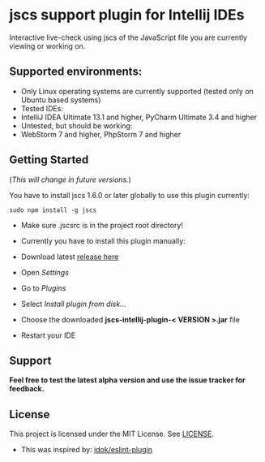 # jscs support plugin for Intellij IDEs
Interactive live-check using jscs of the JavaScript file you are currently viewing or working on.
## Supported environments:
* Only Linux operating systems are currently supported (tested only on Ubuntu based systems)
* Tested IDEs:
 * IntelliJ IDEA Ultimate 13.1 and higher, PyCharm Ultimate 3.4 and higher
* Untested, but should be working:
 * WebStorm 7 and higher, PhpStorm 7 and higher


## Getting Started

(_This will change in future versions._)

You have to install jscs 1.6.0 or later globally to use this plugin currently:

```sudo npm install -g jscs```

* Make sure .jscsrc is in the project root directory!

* Currently you have to install this plugin manually: 

 * Download latest [release here](https://github.com/Pharb/jscs-intellij-plugin/releases)
 * Open _Settings_ 
 * Go to _Plugins_
 * Select _Install_ _plugin_ _from_ _disk..._
 * Choose the downloaded __jscs-intellij-plugin-< VERSION >.jar__ file
 * Restart your IDE

## Support
**Feel free to test the latest alpha version and use the issue tracker for feedback.**


## License
This project is licensed under the MIT License. See [LICENSE](/LICENSE).


* This was inspired by: [idok/eslint-plugin](https://github.com/idok/eslint-plugin)
